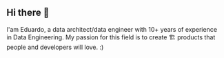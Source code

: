 ## Hi there 👋

I'am Eduardo, a data architect/data engineer with 10+ years of experience in Data Engineering. My passion for this field is to create 🏗️ products that people and developers will love. :)

<!--
**egposadas/egposadas** is a ✨ _special_ ✨ repository because its `README.md` (this file) appears on your GitHub profile.


- 🔭 I’m currently working on ...
- 🌱 I’m currently learning ...
- 👯 I’m looking to collaborate on ...
- 🤔 I’m looking for help with ...
- 💬 Ask me about ...
- 📫 How to reach me: ...
- 😄 Pronouns: ...
- ⚡ Fun fact: ...
-->
